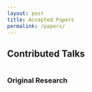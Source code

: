 ```yaml
---
layout: post
title: Accepted Papers
permalink: /papers/
---
```


## Contributed Talks

|  |                                                                                                                        |
|--|------------------------------------------------------------------------------------------------------------------------|

### Original Research

|  |                                                                                                                        |
|--|------------------------------------------------------------------------------------------------------------------------|


<!--* [**Get Rid of Suspended Animation: Deep Diffusive Neural Network for Graph Representation Learning**](/papers/56.pdf). *Jiawei Zhang* -->
<!-- #### Best paper award: Learning Graph Models for Template-Free Retrosynthesis -->


<!-- * [**Graph Neural Networks in TensorFlow and Keras with Spektral**](/papers/9.pdf). *Daniele Grattarola and Cesare Alippi* -->

